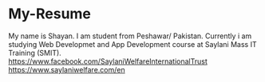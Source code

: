 # My-Resume
My name is Shayan.
I am student from Peshawar/ Pakistan.
Currently i am studying Web Developmet and App Development course at Saylani Mass IT Training (SMIT).
https://www.facebook.com/SaylaniWelfareInternationalTrust
https://www.saylaniwelfare.com/en
